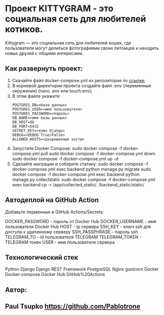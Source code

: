#  Проект KITTYGRAM - это социальная сеть для любителей котиков.

Kittygram — это социальная сеть для любителей кошек, где пользователи могут делиться фотографиями своих питомцев и находить новых друзей с общими интересами.

## Как развернуть проект:

1. Скачайте файл docker-compose.yml из репозитория по [ссылке](https://github.com/Pablotrone/kittygram_final/blob/main/docker-compose.yml);
2. В корневой директории проекта создайте файл .env (переменные окружения)
   (nano .env или touch.env);
3. В этом файле укажите:
   ```
   POSTGRES_DB=<база данных>
   POSTGRES_USER=<имя пользователя>
   POSTGRES_PASSWORD=<пароль>
   DB_NAME=<имя базы данных>
   DB_HOST=db
   DB_PORT=5432
   SECRET_KEY=<ключ Django>
   DEBUG=<DEBUG True/False>
   ALLOWED_HOSTS=<разрешенные хосты>
   ```
5. Запустите Docker Compose:
   sudo docker compose -f docker-compose.yml pull
   sudo docker compose -f docker-compose.yml down
   sudo docker compose -f docker-compose.yml up -d
6. Сделайте миграции и соберите статику:
   sudo docker compose -f docker-compose.yml exec backend python manage.py migrate
   sudo docker compose -f docker-compose.yml exec backend python manage.py collectstatic
   sudo docker compose -f docker-compose.yml exec backend cp -r /app/collected_static/. /backend_static/static/
   
## Автодеплой на GitHub Action

Добавьте перменные в GitHub Actions/Secrets:

DOCKER_PASSWORD - пароль от Docker Hub
DOCKER_USERNAME - имя пользователя Docker Hub
HOST - ip сервера
SSH_KEY - ключ ssh для доступа к удаленному серверу
SSH_PASSPHRASE - пароль ssh
TELEGRAM_TO - id пользователя TELEGRAM
TELEGRAM_TOKEN - TELEGRAM токен
USER - имя пользователя сервера

## Технологический стек

Python Django Django REST Framework 
PostgreSQL 
Nginx gunicorn Docker Docker-compose Docker Hub GitHub%20Actions

## Автор:
## Paul Tsupko https://github.com/Pablotrone


